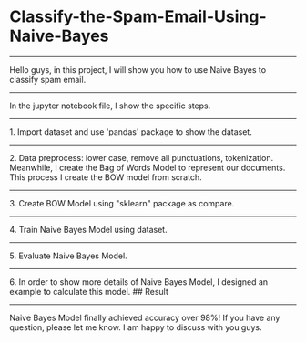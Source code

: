 # Classify-the-Spam-Email-Using-Naive-Bayes
<hr> Hello guys, in this project, I will show you how to use Naive Bayes to classify spam email. 
<hr> In the jupyter notebook file, I show the specific steps.
<hr> 1. Import dataset and use 'pandas' package to show the dataset.
<hr> 2. Data preprocess: lower case, remove all punctuations, tokenization. Meanwhile, I create the Bag of Words Model to represent our documents. This process I create the BOW model from scratch.
<hr> 3. Create BOW Model using "sklearn" package as compare.
<hr> 4. Train Naive Bayes Model using dataset.
<hr> 5. Evaluate Naive Bayes Model.
<hr> 6. In order to show more details of Naive Bayes Model, I designed an example to calculate this model.
## Result
<hr> Naive Bayes Model finally achieved accuracy over 98%! If you have any question, please let me know. I am happy to discuss with you guys. 
